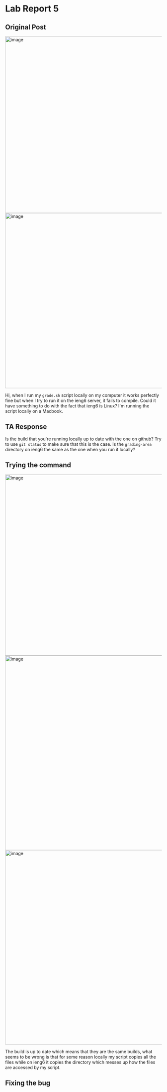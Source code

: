 # Lab Report 5

## Original Post

<img width="567" alt="image" src="https://github.com/gcardenasortiz/cse15l-lab-reports-WI24/assets/156359594/87c3a62a-e6d7-4533-a67c-6a6658e797c6">


<img width="562" alt="image" src="https://github.com/gcardenasortiz/cse15l-lab-reports-WI24/assets/156359594/350ebe52-a87e-4bf3-b9a6-8f87864bc884">

Hi, when I run my `grade.sh` script locally on my computer it works perfectly fine but when I try to run it on the ieng6 server, it fails to compile. Could it have something to do with the fact that ieng6 is Linux? I'm running the script locally on a Macbook. 

## TA Response

Is the build that you're running locally up to date with the one on github? Try to use `git status` to make sure that this is the case. Is the `grading-area` directory on ieng6 the same as the one when you run it locally?

## Trying the command

<img width="581" alt="image" src="https://github.com/gcardenasortiz/cse15l-lab-reports-WI24/assets/156359594/89c72b65-6944-4531-ab76-981b9ca369f3">

<img width="624" alt="image" src="https://github.com/gcardenasortiz/cse15l-lab-reports-WI24/assets/156359594/9ef61a12-1bd6-4e59-a8cc-15b884058da5">

<img width="624" alt="image" src="https://github.com/gcardenasortiz/cse15l-lab-reports-WI24/assets/156359594/e245f136-80d5-4c34-8be0-e413aa0e29d1">

The build is up to date which means that they are the same builds, what seems to be wrong is that for some reason locally my script copies all the files while on ieng6 it copies the directory which messes up how the files are accessed by my script.

## Fixing the bug
